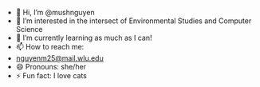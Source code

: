 - 👋 Hi, I’m @mushnguyen
- 👀 I’m interested in the intersect of Environmental Studies and Computer Science
- 🌱 I’m currently learning as much as I can!
- 📫 How to reach me:
- nguyenm25@mail.wlu.edu
- 😄 Pronouns: she/her
- ⚡ Fun fact: I love cats

<!---
mushnguyen/mushnguyen is a ✨ special ✨ repository because its `README.md` (this file) appears on your GitHub profile.
You can click the Preview link to take a look at your changes.
--->
